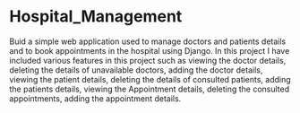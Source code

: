 # Hospital_Management
 Buid a simple web application used to manage doctors and patients details and to book appointments in the hospital using Django.
 In this project I have included various features in this project such as viewing the doctor details, deleting the details of unavailable doctors, adding the doctor details, viewing the patient details, deleting the details of consulted patients, adding the patients details,  viewing the Appointment details, deleting the consulted appointments, adding the appointment details.
